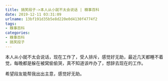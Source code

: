 ```yaml
---
title: 搞笑段子->本人从小就不太会说话 | 糗事百科
date: 2019-12-11 03:31:09
urlname: 13bf191d35b5e8d220e0d4130f4774f2
tags: 
- 糗事百科
categories:
- 糗事百科
- 搞笑段子
---
```

本人从小就不太会说话，现在工作了，受人排斥，感觉好无助，最近几天都睡不着觉，每晚都是躲在被窝偷偷哭，真不知道该咋办了，想辞去现在的工作。

希望段友能帮我出出主意，感觉好无助。


